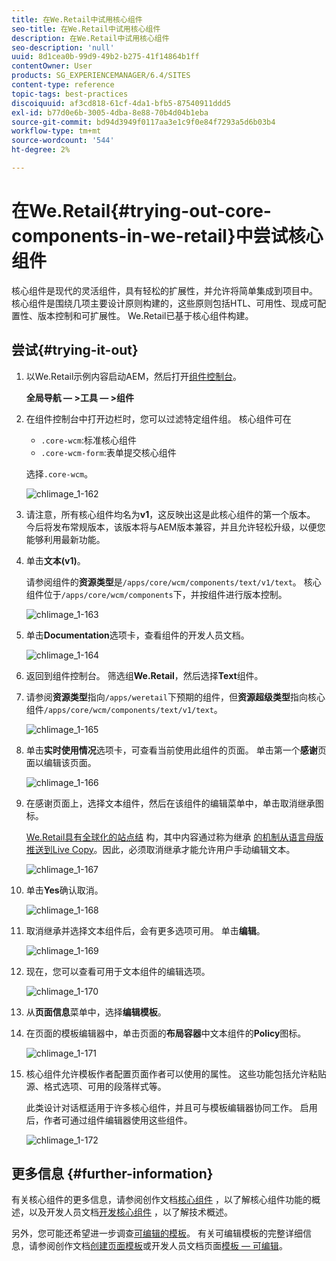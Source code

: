```yaml
---
title: 在We.Retail中试用核心组件
seo-title: 在We.Retail中试用核心组件
description: 在We.Retail中试用核心组件
seo-description: 'null'
uuid: 8d1cea0b-99d9-49b2-b275-41f14864b1ff
contentOwner: User
products: SG_EXPERIENCEMANAGER/6.4/SITES
content-type: reference
topic-tags: best-practices
discoiquuid: af3cd818-61cf-4da1-bfb5-87540911ddd5
exl-id: b77d0e6b-3005-4dba-8e88-70b4d04b1eba
source-git-commit: bd94d3949f0117aa3e1c9f0e84f7293a5d6b03b4
workflow-type: tm+mt
source-wordcount: '544'
ht-degree: 2%

---
```


# 在We.Retail{#trying-out-core-components-in-we-retail}中尝试核心组件

核心组件是现代的灵活组件，具有轻松的扩展性，并允许将简单集成到项目中。 核心组件是围绕几项主要设计原则构建的，这些原则包括HTL、可用性、现成可配置性、版本控制和可扩展性。 We.Retail已基于核心组件构建。

## 尝试{#trying-it-out}

1. 以We.Retail示例内容启动AEM，然后打开[组件控制台](/help/sites-authoring/default-components-console.md)。

   **全局导航 — >工具 — >组件**

1. 在组件控制台中打开边栏时，您可以过滤特定组件组。 核心组件可在

   * `.core-wcm`:标准核心组件
   * `.core-wcm-form`:表单提交核心组件

   选择`.core-wcm`。

   ![chlimage_1-162](assets/chlimage_1-162.png)

1. 请注意，所有核心组件均名为&#x200B;**v1**，这反映出这是此核心组件的第一个版本。 今后将发布常规版本，该版本将与AEM版本兼容，并且允许轻松升级，以便您能够利用最新功能。
1. 单击&#x200B;**文本(v1)**。

   请参阅组件的&#x200B;**资源类型**&#x200B;是`/apps/core/wcm/components/text/v1/text`。 核心组件位于`/apps/core/wcm/components`下，并按组件进行版本控制。

   ![chlimage_1-163](assets/chlimage_1-163.png)

1. 单击&#x200B;**Documentation**&#x200B;选项卡，查看组件的开发人员文档。

   ![chlimage_1-164](assets/chlimage_1-164.png)

1. 返回到组件控制台。 筛选组&#x200B;**We.Retail**，然后选择&#x200B;**Text**&#x200B;组件。
1. 请参阅&#x200B;**资源类型**&#x200B;指向`/apps/weretail`下预期的组件，但&#x200B;**资源超级类型**&#x200B;指向核心组件`/apps/core/wcm/components/text/v1/text`。

   ![chlimage_1-165](assets/chlimage_1-165.png)

1. 单击&#x200B;**实时使用情况**&#x200B;选项卡，可查看当前使用此组件的页面。 单击第一个&#x200B;**感谢**&#x200B;页面以编辑该页面。

   ![chlimage_1-166](assets/chlimage_1-166.png)

1. 在感谢页面上，选择文本组件，然后在该组件的编辑菜单中，单击取消继承图标。

   [We.Retail具有全球化的站点结](/help/sites-developing/we-retail-globalized-site-structure.md) 构，其中内容通过称为继承 [的机制从语言母版推送到Live Copy](/help/sites-administering/msm.md)。因此，必须取消继承才能允许用户手动编辑文本。

   ![chlimage_1-167](assets/chlimage_1-167.png)

1. 单击&#x200B;**Yes**&#x200B;确认取消。

   ![chlimage_1-168](assets/chlimage_1-168.png)

1. 取消继承并选择文本组件后，会有更多选项可用。 单击**编辑**。

   ![chlimage_1-169](assets/chlimage_1-169.png)

1. 现在，您可以查看可用于文本组件的编辑选项。

   ![chlimage_1-170](assets/chlimage_1-170.png)

1. 从&#x200B;**页面信息**&#x200B;菜单中，选择&#x200B;**编辑模板**。
1. 在页面的模板编辑器中，单击页面的&#x200B;**布局容器**&#x200B;中文本组件的&#x200B;**Policy**&#x200B;图标。

   ![chlimage_1-171](assets/chlimage_1-171.png)

1. 核心组件允许模板作者配置页面作者可以使用的属性。 这些功能包括允许粘贴源、格式选项、可用的段落样式等。

   此类设计对话框适用于许多核心组件，并且可与模板编辑器协同工作。 启用后，作者可通过组件编辑器使用这些组件。

   ![chlimage_1-172](assets/chlimage_1-172.png)

## 更多信息 {#further-information}

有关核心组件的更多信息，请参阅创作文档[核心组件](https://docs.adobe.com/content/help/zh-Hans/experience-manager-core-components/using/introduction.html) ，以了解核心组件功能的概述，以及开发人员文档[开发核心组件](https://helpx.adobe.com/experience-manager/core-components/using/developing.html) ，以了解技术概述。

另外，您可能还希望进一步调查[可编辑的模板](/help/sites-developing/we-retail-editable-templates.md)。 有关可编辑模板的完整详细信息，请参阅创作文档[创建页面模板](/help/sites-authoring/templates.md)或开发人员文档页面[模板 — 可编辑](/help/sites-developing/page-templates-editable.md)。
